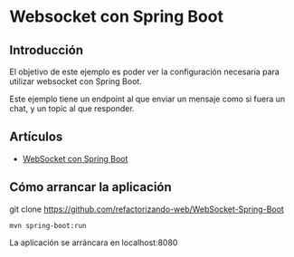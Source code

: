 # Websocket con Spring Boot

## Introducción
El objetivo de este ejemplo es poder ver la configuración necesaria para utilizar websocket con Spring Boot.

Este ejemplo tiene un endpoint al que enviar un mensaje como si fuera un chat, y un topic al que responder.

## Artículos

 * [WebSocket con Spring Boot](https://refactorizando.com/websockets-spring-boot/)


## Cómo arrancar la aplicación


git clone https://github.com/refactorizando-web/WebSocket-Spring-Boot

`
mvn spring-boot:run
`

La aplicación se arráncara en localhost:8080



